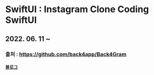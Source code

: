 # SwiftUI : Instagram Clone Coding SwiftUI
## 2022. 06. 11 ~ 
### 출처 : https://github.com/back4app/Back4Gram 
#### [블로그](https://blog.back4app.com/instagram-clone/)
